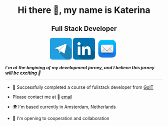  <div align="center">
      <h1>Hi there 👋, my name is Katerina</h1>
      <h2>Full Stack Developer</h2>
    </div>
    <div align="center">
      <a href="https://t.me/Katerina_Riabukh"
        ><img
          src="./images/telegram_icon-icons.com_53603.png"
          alt="telegram"
          width="70"
          height="70"
      /></a>
      <a href="https://linkedin.com/in/katerinariabukh"
        ><img
          src="./images/linkedin_icon-icons.com_53609.png"
          alt="linkedin"
          width="70"
          height="70"
      /></a>
      <a href="https://katerina.riabukh@gmail.com"
        ><img
         src="./images/mail_macos_bigsur_icon_190003.png"
          alt="telegram"
          width="70"
          height="70"
      /></a>
    </div>

**_I`m at the begining of my development jorney, and I believe this jorney will be exciting 🌟_**

---

- 🏫 Successfully completed a course of fullstack developer from [GoIT](https://github.com/goitacademy)

- Please contact me at 📧 [email](mailto:katerina.riabukh@gmail.com)

- 🌍 I'm based currently in Amsterdam, Netherlands

- 🤝 I'm opening to cooperation and collaboration
